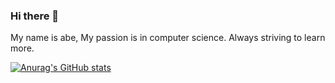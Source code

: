 ### Hi there 👋
My name is abe,
My passion is in computer science.
Always striving to learn more.

[![Anurag's GitHub stats](https://github-readme-stats.vercel.app/api?username=abe-101)](https://github.com/anuraghazra/github-readme-stats?count_private=true)


<!--
**abe-101/abe-101** is a ✨ _special_ ✨ repository because its `README.md` (this file) appears on your GitHub profile.

Here are some ideas to get you started:

- 🔭 I’m currently working on ...
- 🌱 I’m currently learning ...
- 👯 I’m looking to collaborate on ...
- 🤔 I’m looking for help with ...
- 💬 Ask me about ...
- 📫 How to reach me: ...
- 😄 Pronouns: ...
- ⚡ Fun fact: ...
-->
